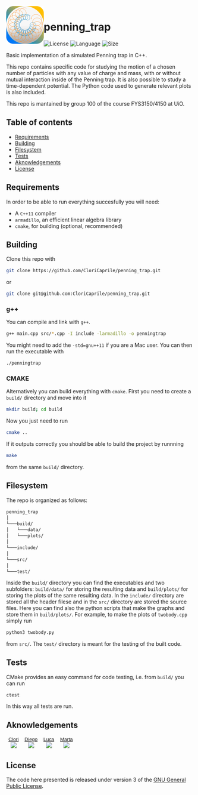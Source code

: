 <img align="left" width=20% src="logo.gif" />

# penning_trap
![License](https://img.shields.io/github/license/CloriCaprile/penning_trap)
![Language](https://img.shields.io/badge/language-c%2B%2B-blue)
![Size](https://img.shields.io/github/repo-size/CloriCaprile/penning_trap)

Basic implementation of a simulated Penning trap in C++.


This repo contains specific code for studying the motion of a chosen number of particles with any value of charge and mass, with or without mutual interaction inside of the Penning trap. It is also possible to study a time-dependent potential. 
The Python code used to generate relevant plots is also included. 

This repo is mantained by group 100 of the course FYS3150/4150 at UiO.


## Table of contents

- [Requirements](#requirements)
- [Building](#building)
- [Filesystem](#filesystem)
- [Tests](#tests)
- [Aknowledgements](#aknowledgements)
- [License](#license)

## Requirements

In order to be able to run everything succesfully you will need:
* A `C++11` compiler
* `armadillo`, an efficient linear algebra library
* `cmake`, for building (optional, recommended)

## Building

Clone this repo with

```bash
git clone https://github.com/CloriCaprile/penning_trap.git
```

or

```bash
git clone git@github.com:CloriCaprile/penning_trap.git
```

### g++

You can compile and link with `g++`.

```bash
g++ main.cpp src/*.cpp -I include -larmadillo -o penningtrap
```
You might need to add the  `-std=gnu++11` if you are a Mac user.
You can then run the executable with

```bash
./penningtrap
```

### CMAKE

Alternatively you can build everything with `cmake`. First you need to create a `build/` directory and move into it
```bash
mkdir build; cd build
```
Now you just need to run
```bash
cmake ..
```
If it outputs correctly you should be able to build the project by runnning
```bash
make
```
from the same `build/` directory. 

## Filesystem
The repo is organized as follows:
```
penning_trap
│
└───build/
│   └───data/
│   └───plots/
│
└───include/
│
└───src/
│
└───test/
```
Inside the `build/` directory you can find the executables and two subfolders: `build/data/` for storing the resulting data and `build/plots/` for storing the plots of the same resulting data.
In the `include/` directory are stored all the header filese and in the `src/` directory are stored the source files.
Here you can find also the python scripts that make the graphs and store them in `build/plots/`. For example, to make the plots of `twobody.cpp` simply run
```bash
python3 twobody.py
```
from `src/`.
The `test/` directory is meant for the testing of the built code.



## Tests
CMake provides an easy command for code testing, i.e. from `build/` you can run
```bash
ctest
```
In this way all tests are run.
## Aknowledgements
<button  style="border: transparent; background-color: transparent;">
  <a href=https://github.com/CloriCaprile>Clori</a>
  <div float=left>
    <img src="https://avatars.githubusercontent.com/u/51904841?v=4" margin=0 width=50> 
  </div>
</button>
<button style="border: transparent; background-color: transparent;">
  <a href=https://github.com/diegoscantam>Diego</a>
  <div float=center>
    <img src="https://avatars.githubusercontent.com/u/112166702?v=" width=50> 
  </div>
</button>
<button style="border: transparent; background-color: transparent;">
  <a href=https://github.com/ngrlcu>Luca</a>
  <div>
    <img src="https://avatars.githubusercontent.com/u/79975678?s=400&u=6770b5f0354ed29bf9a54e7f27a8250bb812c279&v=4" width=50> 
  </div>
</button>
<button style="border: transparent; background-color: transparent;">
  <a href=https://github.com/martapisci>Marta</a>
  <div>
    <img src="https://avatars.githubusercontent.com/u/112163092?v=4" width=50>
  </div>
</button>





## License

The code here presented is released under version 3 of the [GNU General Public License](https://www.gnu.org/licenses/gpl-3.0.html).
